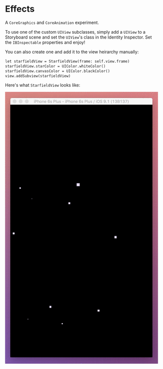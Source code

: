 # Effects

A `CoreGraphics` and `CoreAnimation` experiment.

To use one of the custom `UIView` subclasses, simply add a `UIView` to a Storyboard scene and set the `UIView`'s class in the Identity Inspector. Set the `IBInspectable` properties and enjoy! 

You can also create one and add it to the view heirarchy manually:

```
let starfieldView = StarfieldView(frame: self.view.frame)
starfieldView.starColor = UIColor.whiteColor()
starfieldView.canvasColor = UIColor.blackColor()
view.addSubview(starfieldView)
```

Here's what `StarfieldView` looks like:

![StarfieldView in action.](starfield-view.gif)